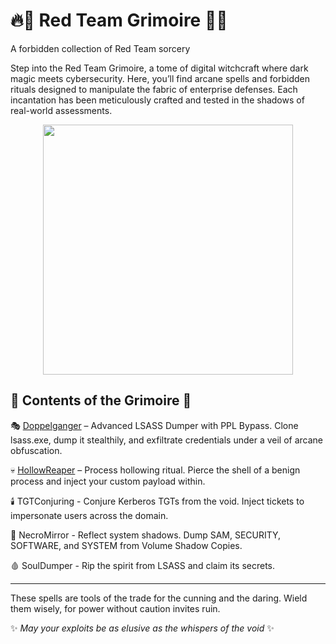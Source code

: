 # 🔥📜 Red Team Grimoire 📜🔥
A forbidden collection of Red Team sorcery

Step into the Red Team Grimoire, a tome of digital witchcraft where dark magic meets cybersecurity. Here, you’ll find arcane spells and forbidden rituals designed to manipulate the fabric of enterprise defenses. Each incantation has been meticulously crafted and tested in the shadows of real-world assessments.

<p align="center">
  <img src="https://github.com/user-attachments/assets/12174c84-3c57-49ee-bea2-a08c2b11938e" width="400"/>
</p>

## 🔮 Contents of the Grimoire 🔮

🎭 [Doppelganger](./Doppelganger) – Advanced LSASS Dumper with PPL Bypass. Clone lsass.exe, dump it stealthily, and exfiltrate credentials under a veil of arcane obfuscation.

💀 [HollowReaper](./HollowReaper) – Process hollowing ritual. Pierce the shell of a benign process and inject your custom payload within.

🕯️ TGTConjuring - Conjure Kerberos TGTs from the void. Inject tickets to impersonate users across the domain.

🧟 NecroMirror - Reflect system shadows. Dump SAM, SECURITY, SOFTWARE, and SYSTEM from Volume Shadow Copies.

🩸 SoulDumper - Rip the spirit from LSASS and claim its secrets.

----------------------------------------------------------------------

These spells are tools of the trade for the cunning and the daring. Wield them wisely, for power without caution invites ruin.

✨ *May your exploits be as elusive as the whispers of the void* ✨
